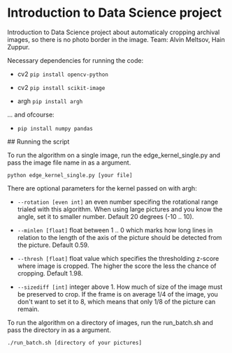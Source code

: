 # Introduction to Data Science project

Introduction to Data Science project about automaticaly cropping archival images, so there is no photo border in the image. Team: Alvin Meltsov, Hain Zuppur.

Necessary dependencies for running the code:

* cv2 `pip install opencv-python`

* cv2 `pip install scikit-image`

* argh `pip install argh`

... and ofcourse:

* `pip install numpy pandas` 

## Running the script

To run the algorithm on a single image, run the edge_kernel_single.py and pass the image file name in as a argument.

```
python edge_kernel_single.py [your file]
```

There are optional parameters for the kernel passed on with argh:

* `--rotation [even int]` an even number specifing the rotational range trialed with this algorithm. When using large pictures and you know the angle, set it to smaller number. Default 20 degrees (-10 .. 10).

* `--minlen [float]` float between 1 .. 0 which marks how long lines in relation to the length of the axis of the picture should be detected from the picture. Default 0.59.

* `--thresh [float]` float value which specifies the thresholding z-score where image is cropped. The higher the score the less the chance of cropping. Default 1.98.

* `--sizediff [int]` integer above 1. How much of size of the image must be preserved to crop. If the frame is on average 1/4 of the image, you don't want to set it to 8, which means that only 1/8 of the picture can remain.

To run the algorithm on a directory of images, run the run_batch.sh and pass the directory in as a argument.

```
./run_batch.sh [directory of your pictures]
```

